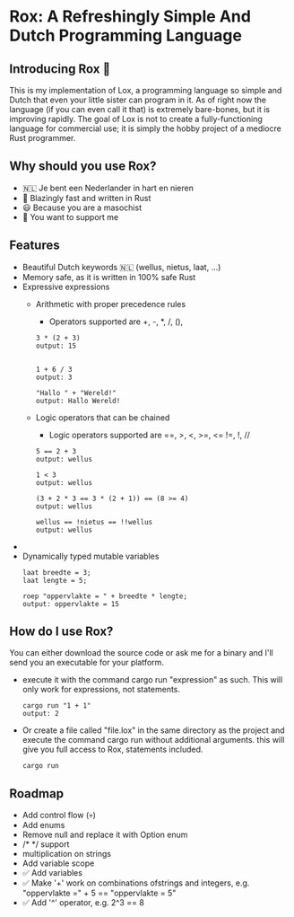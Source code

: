 <H1> Rox: A Refreshingly Simple And Dutch Programming Language </H1>

<H2>Introducing Rox 🦀</H2>
This is my implementation of Lox, a programming language so simple and Dutch that even your little sister can program in it. As of right now the language (if you can even call it that) is extremely bare-bones, but it is improving rapidly. The goal of Lox is not to create a fully-functioning language for commercial use; it is simply the hobby project of a mediocre Rust programmer.

<H2>Why should you use Rox?</H2>

- 🇳🇱 Je bent een Nederlander in hart en nieren
-  🚀 Blazingly fast and written in Rust  
- 😃 Because you are a masochist
- 🥰 You want to support me

<H2>Features</H2>

- Beautiful Dutch keywords 🇳🇱 (wellus, nietus, laat, ...)
- Memory safe, as it is written in 100% safe Rust
- Expressive expressions
  - Arithmetic with proper precedence rules
    - Operators supported are +, -, *, /, (), 
      
    ```
    3 * (2 + 3)
    output: 15
        
    
    1 + 6 / 3
    output: 3
  
    "Hallo " + "Wereld!"
    output: Hallo Wereld!
    ```
  - Logic operators that can be chained
    - Logic operators supported are ==, >, <, >=, <= !=, !, //
    ```
    5 == 2 + 3
    output: wellus
  
    1 < 3
    output: wellus
  
    (3 + 2 * 3 == 3 * (2 + 1)) == (8 >= 4)
    output: wellus
  
    wellus == !nietus == !!wellus
    output: wellus
    ```
-
- Dynamically typed mutable variables
  ```
  laat breedte = 3;
  laat lengte = 5;

  roep "oppervlakte = " + breedte * lengte;
  output: oppervlakte = 15
  ```

<H2>How do I use Rox?</H2>
You can either download the source code or ask me for a binary and I'll send you an executable for your platform.



- execute it with the command cargo run "expression" as such. This will only work for expressions, not statements.
  ```
  cargo run "1 + 1"
  output: 2
  ```
- Or create a file called "file.lox" in the same directory as the project and execute the command cargo run without additional arguments. this will give you full access to Rox, statements included.
  ```
  cargo run
  ```

<H2>Roadmap</H2>

- Add control flow (💀)
- Add enums
- Remove null and replace it with Option<T> enum
- /* */ support
- multiplication on strings
- Add variable scope
- ✅ Add variables
- ✅ Make '+' work on combinations ofstrings and integers, e.g. "oppervlakte =" + 5 == "oppervlakte = 5" 
- ✅ Add '^' operator, e.g. 2^3 == 8
